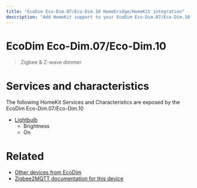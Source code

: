 ```yaml
---
title: "EcoDim Eco-Dim.07/Eco-Dim.10 Homebridge/HomeKit integration"
description: "Add HomeKit support to your EcoDim Eco-Dim.07/Eco-Dim.10, using Homebridge, Zigbee2MQTT and homebridge-z2m."
---
```

<!---
This file has been GENERATED using src/docgen/docgen.ts
DO NOT EDIT THIS FILE MANUALLY!
-->
# EcoDim Eco-Dim.07/Eco-Dim.10
> Zigbee & Z-wave dimmer


# Services and characteristics
The following HomeKit Services and Characteristics are exposed by
the EcoDim Eco-Dim.07/Eco-Dim.10

* [Lightbulb](../../light.md)
  * Brightness
  * On


# Related
* [Other devices from EcoDim](../index.md#ecodim)
* [Zigbee2MQTT documentation for this device](https://www.zigbee2mqtt.io/devices/Eco-Dim.07_Eco-Dim.10.html)